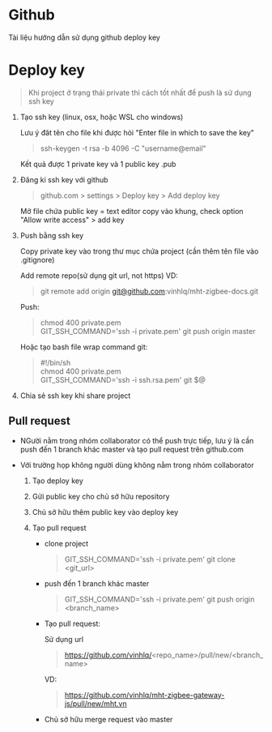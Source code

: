 # Github

Tài liệu hướng dẫn sử dụng github deploy key

# Deploy key

> Khi project ở trạng thái private thì cách tốt nhất để  push là sử dụng ssh key

  1. Tạo ssh key (linux, osx, hoặc WSL cho windows)

      Lưu ý đăt tên cho file khi được hỏi "Enter file in which to save the key"

      > ssh-keygen -t rsa -b 4096 -C "username@email"

      Kết quả được 1 private key và 1 public key .pub

  2. Đăng ki ssh key với github
      > github.com > settings > Deploy key > Add deploy key

      Mở file chứa public key = text editor copy vào khung, check option "Allow write access" > add key

  3. Push bằng ssh key

      Copy private key vào trong thư mục chứa project (cần thêm tên file vào .gitignore)

      Add remote repo(sử dụng git url, not https) VD:

      > git remote add origin git@github.com:vinhlq/mht-zigbee-docs.git

      Push:
      > chmod 400 private.pem\
      GIT_SSH_COMMAND='ssh -i private.pem' git push origin master

      Hoặc tạo bash file wrap command git:
      > #!/bin/sh\
      chmod 400 private.pem\
      GIT_SSH_COMMAND='ssh -i ssh.rsa.pem' git $@

  4. Chia sẻ ssh key khi share project
    
## Pull request

  * NGười nằm trong nhóm collaborator có thể push trực tiếp, lưu ý là cần push đến 1 branch khác master và tạo pull request trên github.com

  * Với trường họp không người dùng không nằm trong nhóm collaborator

    1. Tạo deploy key

    2. Gửi public key cho chủ sở hữu repository

    3. Chủ sở hữu thêm public key vào deploy key

    4. Tạo pull request

        * clone project

          > GIT_SSH_COMMAND='ssh -i private.pem' git clone <git_url>

        * push đến 1 branch khác master

          > GIT_SSH_COMMAND='ssh -i private.pem' git push origin <branch_name>

        * Tạo pull request:

          Sử dụng url

          > https://github.com/vinhlq/<repo_name>/pull/new/<branch_name>

          VD:

          > https://github.com/vinhlq/mht-zigbee-gateway-js/pull/new/mht.vn

        * Chủ sở hữu merge request vào master